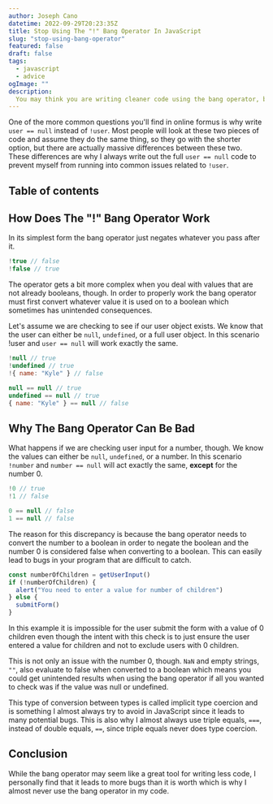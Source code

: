 ```yaml
---
author: Joseph Cano
datetime: 2022-09-29T20:23:35Z
title: Stop Using The "!" Bang Operator In JavaScript
slug: "stop-using-bang-operator"
featured: false
draft: false
tags:
  - javascript
  - advice
ogImage: ""
description:
  You may think you are writing cleaner code using the bang operator, but in reality you are just opening yourself up to a plethora of bugs.
---
```


One of the more common questions you'll find in online formus is why write `user == null` instead of `!user`. Most people will look at these two pieces of code and assume they do the same thing, so they go with the shorter option, but there are actually massive differences between these two. These differences are why I always write out the full `user == null` code to prevent myself from running into common issues related to `!user`.

## Table of contents

## How Does The "!" Bang Operator Work

In its simplest form the bang operator just negates whatever you pass after it.

```js
!true // false
!false // true
```

The operator gets a bit more complex when you deal with values that are not already booleans, though. In order to properly work the bang operator must first convert whatever value it is used on to a boolean which sometimes has unintended consequences.

Let's assume we are checking to see if our user object exists. We know that the user can either be `null`, `undefined`, or a full user object. In this scenario !user and `user == null` will work exactly the same.

```js
!null // true
!undefined // true
!{ name: "Kyle" } // false

null == null // true
undefined == null // true
{ name: "Kyle" } == null // false
```

## Why The Bang Operator Can Be Bad

What happens if we are checking user input for a number, though. We know the values can either be `null`, `undefined`, or a number. In this scenario `!number` and `number == null` will act exactly the same, **except** for the number 0.

```js
!0 // true
!1 // false

0 == null // false
1 == null // false
```

The reason for this discrepancy is because the bang operator needs to convert the number to a boolean in order to negate the boolean and the number 0 is considered false when converting to a boolean. This can easily lead to bugs in your program that are difficult to catch.

```js
const numberOfChildren = getUserInput()
if (!numberOfChildren) {
  alert("You need to enter a value for number of children")
} else {
  submitForm()
}
```

In this example it is impossible for the user submit the form with a value of 0 children even though the intent with this check is to just ensure the user entered a value for children and not to exclude users with 0 children.

This is not only an issue with the number 0, though. `NaN` and empty strings, `""`, also evaluate to false when converted to a boolean which means you could get unintended results when using the bang operator if all you wanted to check was if the value was null or undefined.

This type of conversion between types is called implicit type coercion and is something I almost always try to avoid in JavaScript since it leads to many potential bugs. This is also why I almost always use triple equals, `===`, instead of double equals, `==`, since triple equals never does type coercion.

## Conclusion

While the bang operator may seem like a great tool for writing less code, I personally find that it leads to more bugs than it is worth which is why I almost never use the bang operator in my code.
